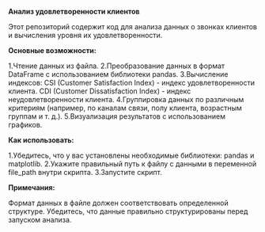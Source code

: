 **Анализ удовлетворенности клиентов**

Этот репозиторий содержит код для анализа данных о звонках клиентов и вычисления уровня их удовлетворенности.

**Основные возможности:**

1.Чтение данных из файла.
2.Преобразование данных в формат DataFrame с использованием библиотеки pandas.
3.Вычисление индексов:
CSI (Customer Satisfaction Index) - индекс удовлетворенности клиента.
CDI (Customer Dissatisfaction Index) - индекс неудовлетворенности клиента.
4.Группировка данных по различным критериям (например, по каналам связи, полу клиента, возрастным группам и т. д.).
5.Визуализация результатов с использованием графиков.

**Как использовать:**

1.Убедитесь, что у вас установлены необходимые библиотеки: pandas и matplotlib.
2.Укажите правильный путь к файлу с данными в переменной file_path внутри скрипта.
3.Запустите скрипт.

**Примечания:**

Формат данных в файле должен соответствовать определенной структуре. Убедитесь, что данные правильно структурированы перед запуском анализа.
